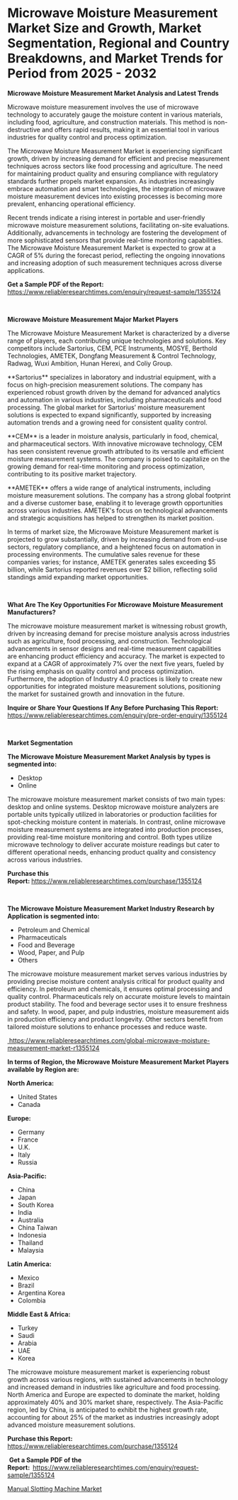 <p><h1>Microwave Moisture Measurement Market Size and Growth, Market Segmentation, Regional and Country Breakdowns, and Market Trends for Period from 2025 -  2032</h1></p><p><strong>Microwave Moisture Measurement Market Analysis and Latest Trends</strong></p>
<p><p>Microwave moisture measurement involves the use of microwave technology to accurately gauge the moisture content in various materials, including food, agriculture, and construction materials. This method is non-destructive and offers rapid results, making it an essential tool in various industries for quality control and process optimization.</p><p>The Microwave Moisture Measurement Market is experiencing significant growth, driven by increasing demand for efficient and precise measurement techniques across sectors like food processing and agriculture. The need for maintaining product quality and ensuring compliance with regulatory standards further propels market expansion. As industries increasingly embrace automation and smart technologies, the integration of microwave moisture measurement devices into existing processes is becoming more prevalent, enhancing operational efficiency.</p><p>Recent trends indicate a rising interest in portable and user-friendly microwave moisture measurement solutions, facilitating on-site evaluations. Additionally, advancements in technology are fostering the development of more sophisticated sensors that provide real-time monitoring capabilities. The Microwave Moisture Measurement Market is expected to grow at a CAGR of 5% during the forecast period, reflecting the ongoing innovations and increasing adoption of such measurement techniques across diverse applications.</p></p>
<p><strong>Get a Sample PDF of the Report:&nbsp;</strong> <a href="https://www.reliableresearchtimes.com/enquiry/request-sample/1355124?utm_campaign=2230&utm_medium=2&utm_source=Github&utm_content=ia&utm_term=11042025&utm_id=microwave-moisture-measurement">https://www.reliableresearchtimes.com/enquiry/request-sample/1355124</a></p>
<p>&nbsp;</p>
<p><strong>Microwave Moisture Measurement Major Market Players</strong></p>
<p><p>The Microwave Moisture Measurement Market is characterized by a diverse range of players, each contributing unique technologies and solutions. Key competitors include Sartorius, CEM, PCE Instruments, MOSYE, Berthold Technologies, AMETEK, Dongfang Measurement & Control Technology, Radwag, Wuxi Ambition, Hunan Herexi, and Coliy Group.</p><p>**Sartorius** specializes in laboratory and industrial equipment, with a focus on high-precision measurement solutions. The company has experienced robust growth driven by the demand for advanced analytics and automation in various industries, including pharmaceuticals and food processing. The global market for Sartorius’ moisture measurement solutions is expected to expand significantly, supported by increasing automation trends and a growing need for consistent quality control.</p><p>**CEM** is a leader in moisture analysis, particularly in food, chemical, and pharmaceutical sectors. With innovative microwave technology, CEM has seen consistent revenue growth attributed to its versatile and efficient moisture measurement systems. The company is poised to capitalize on the growing demand for real-time monitoring and process optimization, contributing to its positive market trajectory.</p><p>**AMETEK** offers a wide range of analytical instruments, including moisture measurement solutions. The company has a strong global footprint and a diverse customer base, enabling it to leverage growth opportunities across various industries. AMETEK's focus on technological advancements and strategic acquisitions has helped to strengthen its market position.</p><p>In terms of market size, the Microwave Moisture Measurement market is projected to grow substantially, driven by increasing demand from end-use sectors, regulatory compliance, and a heightened focus on automation in processing environments. The cumulative sales revenue for these companies varies; for instance, AMETEK generates sales exceeding $5 billion, while Sartorius reported revenues over $2 billion, reflecting solid standings amid expanding market opportunities.</p></p>
<p>&nbsp;</p>
<p><strong>What Are The Key Opportunities For Microwave Moisture Measurement Manufacturers?</strong></p>
<p><p>The microwave moisture measurement market is witnessing robust growth, driven by increasing demand for precise moisture analysis across industries such as agriculture, food processing, and construction. Technological advancements in sensor designs and real-time measurement capabilities are enhancing product efficiency and accuracy. The market is expected to expand at a CAGR of approximately 7% over the next five years, fueled by the rising emphasis on quality control and process optimization. Furthermore, the adoption of Industry 4.0 practices is likely to create new opportunities for integrated moisture measurement solutions, positioning the market for sustained growth and innovation in the future.</p></p>
<p><strong>Inquire or Share Your Questions If Any Before Purchasing This Report:</strong> <a href="https://www.reliableresearchtimes.com/enquiry/pre-order-enquiry/1355124?utm_campaign=2230&utm_medium=2&utm_source=Github&utm_content=ia&utm_term=11042025&utm_id=microwave-moisture-measurement">https://www.reliableresearchtimes.com/enquiry/pre-order-enquiry/1355124</a></p>
<p>&nbsp;</p>
<p><strong>Market Segmentation</strong></p>
<p><strong>The Microwave Moisture Measurement Market Analysis by types is segmented into:</strong></p>
<p><ul><li>Desktop</li><li>Online</li></ul></p>
<p><p>The microwave moisture measurement market consists of two main types: desktop and online systems. Desktop microwave moisture analyzers are portable units typically utilized in laboratories or production facilities for spot-checking moisture content in materials. In contrast, online microwave moisture measurement systems are integrated into production processes, providing real-time moisture monitoring and control. Both types utilize microwave technology to deliver accurate moisture readings but cater to different operational needs, enhancing product quality and consistency across various industries.</p></p>
<p><strong>Purchase this Report:&nbsp;</strong><a href="https://www.reliableresearchtimes.com/purchase/1355124?utm_campaign=2230&utm_medium=2&utm_source=Github&utm_content=ia&utm_term=11042025&utm_id=microwave-moisture-measurement">https://www.reliableresearchtimes.com/purchase/1355124</a></p>
<p>&nbsp;</p>
<p><strong>The Microwave Moisture Measurement Market Industry Research by Application is segmented into:</strong></p>
<p><ul><li>Petroleum and Chemical</li><li>Pharmaceuticals</li><li>Food and Beverage</li><li>Wood, Paper, and Pulp</li><li>Others</li></ul></p>
<p><p>The microwave moisture measurement market serves various industries by providing precise moisture content analysis critical for product quality and efficiency. In petroleum and chemicals, it ensures optimal processing and quality control. Pharmaceuticals rely on accurate moisture levels to maintain product stability. The food and beverage sector uses it to ensure freshness and safety. In wood, paper, and pulp industries, moisture measurement aids in production efficiency and product longevity. Other sectors benefit from tailored moisture solutions to enhance processes and reduce waste.</p></p>
<p><a href="https://www.reliableresearchtimes.com/global-microwave-moisture-measurement-market-r1355124?utm_campaign=2230&utm_medium=2&utm_source=Github&utm_content=ia&utm_term=11042025&utm_id=microwave-moisture-measurement">&nbsp;https://www.reliableresearchtimes.com/global-microwave-moisture-measurement-market-r1355124</a></p>
<p><strong>In terms of Region, the Microwave Moisture Measurement Market Players available by Region are:</strong></p>
<p>
    <p> <strong> North America: </strong>
        <ul>
            <li>United States</li>
            <li>Canada</li>
        </ul>
        </p> 
    <p> <strong> Europe: </strong>
        <ul>
            <li>Germany</li>
            <li>France</li>
            <li>U.K.</li>
            <li>Italy</li>
            <li>Russia</li>
        </ul>
        </p> 
    <p> <strong> Asia-Pacific: </strong>
        <ul>
            <li>China</li>
            <li>Japan</li>
            <li>South Korea</li>
            <li>India</li>
            <li>Australia</li>
            <li>China Taiwan</li>
            <li>Indonesia</li>
            <li>Thailand</li>
            <li>Malaysia</li>
        </ul>
        </p> 
    <p> <strong> Latin America: </strong>
        <ul>
            <li>Mexico</li>
            <li>Brazil</li>
            <li>Argentina Korea</li>
            <li>Colombia</li>
        </ul>
        </p> 
    <p> <strong> Middle East & Africa: </strong>
        <ul>
            <li>Turkey</li>
            <li>Saudi</li>
            <li>Arabia</li>
            <li>UAE</li>
            <li>Korea</li>
        </ul>
    </p>
    </p>
<p><p>The microwave moisture measurement market is experiencing robust growth across various regions, with sustained advancements in technology and increased demand in industries like agriculture and food processing. North America and Europe are expected to dominate the market, holding approximately 40% and 30% market share, respectively. The Asia-Pacific region, led by China, is anticipated to exhibit the highest growth rate, accounting for about 25% of the market as industries increasingly adopt advanced moisture measurement solutions.</p></p>
<p><strong>Purchase this Report: </strong><a href="https://www.reliableresearchtimes.com/purchase/1355124?utm_campaign=2230&utm_medium=2&utm_source=Github&utm_content=ia&utm_term=11042025&utm_id=microwave-moisture-measurement">https://www.reliableresearchtimes.com/purchase/1355124</a></p>
<p>&nbsp;<strong>Get a Sample PDF of the Report:&nbsp;&nbsp;</strong><a href="https://www.reliableresearchtimes.com/enquiry/request-sample/1355124?utm_campaign=2230&utm_medium=2&utm_source=Github&utm_content=ia&utm_term=11042025&utm_id=microwave-moisture-measurement">https://www.reliableresearchtimes.com/enquiry/request-sample/1355124</a></p>
<p><strong></strong></p>
<p><p><a href="https://github.com/ishikodehira/Market-Research-Report-List-1/blob/main/manual-slotting-machine-market.md?utm_campaign=2230&utm_medium=2&utm_source=Github&utm_content=ia&utm_term=11042025&utm_id=microwave-moisture-measurement">Manual Slotting Machine Market</a></p></p>